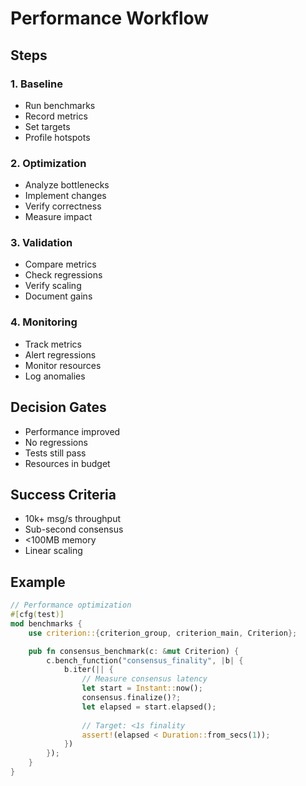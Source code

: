 # Performance Workflow

## Steps

### 1. Baseline
- Run benchmarks
- Record metrics
- Set targets
- Profile hotspots

### 2. Optimization
- Analyze bottlenecks
- Implement changes
- Verify correctness
- Measure impact

### 3. Validation
- Compare metrics
- Check regressions
- Verify scaling
- Document gains

### 4. Monitoring
- Track metrics
- Alert regressions
- Monitor resources
- Log anomalies

## Decision Gates
- Performance improved
- No regressions
- Tests still pass
- Resources in budget

## Success Criteria
- 10k+ msg/s throughput
- Sub-second consensus
- <100MB memory
- Linear scaling

## Example
```rust
// Performance optimization
#[cfg(test)]
mod benchmarks {
    use criterion::{criterion_group, criterion_main, Criterion};

    pub fn consensus_benchmark(c: &mut Criterion) {
        c.bench_function("consensus_finality", |b| {
            b.iter(|| {
                // Measure consensus latency
                let start = Instant::now();
                consensus.finalize()?;
                let elapsed = start.elapsed();
                
                // Target: <1s finality
                assert!(elapsed < Duration::from_secs(1));
            })
        });
    }
}